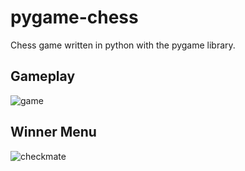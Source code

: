 # pygame-chess
Chess game written in python with the pygame library.

## Gameplay
![game](https://user-images.githubusercontent.com/24194821/57589721-cf907c00-74eb-11e9-8def-bf4782315ed9.png)

## Winner Menu
![checkmate](https://user-images.githubusercontent.com/24194821/57589723-cf907c00-74eb-11e9-8b42-aef703c3e1f8.png)
